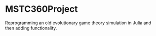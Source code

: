 # MSTC360Project
Reprogramming an old evolutionary game theory simulation in Julia and then adding functionality.
